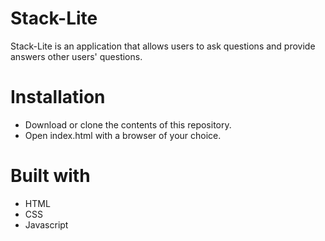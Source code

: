 # Stack-Lite
Stack-Lite is an application that allows users to ask questions and provide answers other users' questions.

# Installation
- Download or clone the contents of this repository.
- Open index.html with a browser of your choice.

# Built with
- HTML
- CSS
- Javascript
